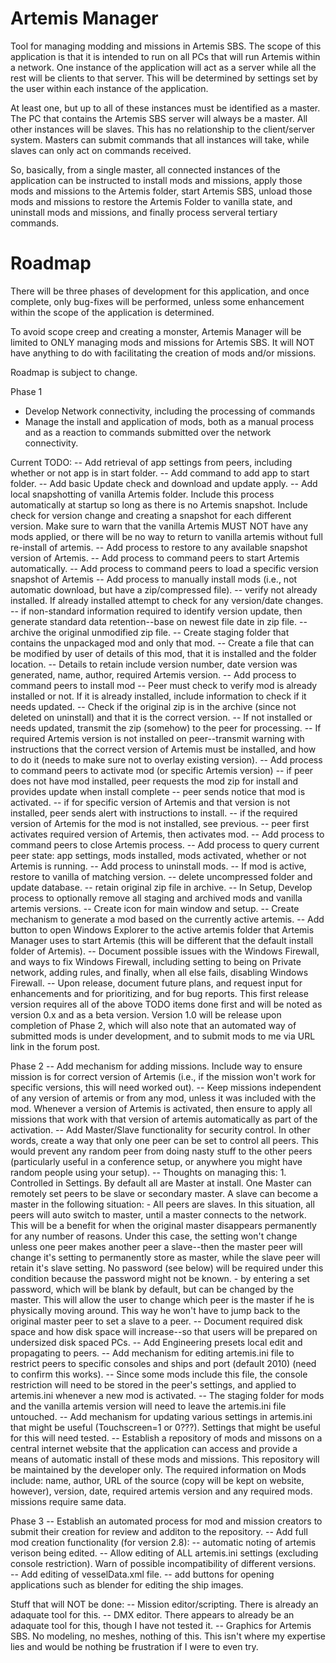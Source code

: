 # Artemis Manager
Tool for managing modding and missions in Artemis SBS.  The scope of this application is that it is intended to run on all PCs that will run Artemis within a network.  One instance of the
application will act as a server while all the rest will be clients to that server.  This will be determined by settings set by the user within each instance of the application.

At least one, but up to all of these instances must be identified as a master.  The PC that contains the Artemis SBS server will always be a master.  All other instances will be slaves.  This has
no relationship to the client/server system.  Masters can submit commands that all instances will take, while slaves can only act on commands received.

So, basically, from a single master, all connected instances of the application can be instructed to install mods and missions, apply those mods and missions to the Artemis folder, start Artemis SBS,
unload those mods and missions to restore the Artemis Folder to vanilla state, and uninstall mods and missions, and finally process serveral tertiary commands.

# Roadmap
There will be three phases of development for this application, and once complete, only bug-fixes will be performed, unless some enhancement within the scope of the application is determined.

To avoid scope creep and creating a monster, Artemis Manager will be limited to ONLY managing mods and missions for Artemis SBS.  It will NOT have anything to do with facilitating the creation
of mods and/or missions.

Roadmap is subject to change.

Phase 1
- Develop Network connectivity, including the processing of commands
- Manage the install and application of mods, both as a manual process and as a reaction to commands submitted over the network connectivity.

Current TODO:
-- Add retrieval of app settings from peers, including whether or not app is in start folder.
-- Add command to add app to start folder.
-- Add basic Update check and download and update apply.
-- Add local snapshotting of vanilla Artemis folder.  Include this process automatically at startup so long as there is no Artemis snapshot.  Include check for version change and creating a snapshot
	for each different version.  Make sure to warn that the vanilla Artemis MUST NOT have any mods applied, or there will be no way to return to vanilla artemis without full re-install of artemis.
-- Add process to restore to any available snapshot version of Artemis.
-- Add process to command peers to start Artemis automatically.
-- Add process to command peers to load a specific version snapshot of Artemis
-- Add process to manually install mods (i.e., not automatic download, but have a zip/compressed file).
	-- verify not already installed.  If already installed attempt to check for any version/date changes.
		-- if non-standard information required to identify version update, then generate standard data retention--base on newest file date in zip file.
	-- archive the original unmodified zip file.
	-- Create staging folder that contains the unpackaged mod and only that mod.
	-- Create a file that can be modified by user of details of this mod, that it is installed and the folder location.
	-- Details to retain include version number, date version was generated, name, author, required Artemis version.
-- Add process to command peers to install mod
	-- Peer must check to verify mod is already installed or not.  If it is already installed, include information to check if it needs updated.
		-- Check if the original zip is in the archive (since not deleted on uninstall) and that it is the correct version.
	-- If not installed or needs updated, transmit the zip (somehow) to the peer for processing.
	-- If required Artemis version is not installed on peer--transmit warning with instructions that the correct version of Artemis must be installed, and how to do it 
		(needs to make sure not to overlay existing version).
-- Add process to command peers to activate mod (or specific Artemis version)
	-- if peer does not have mod installed, peer requests the mod zip for install and provides update when install complete
	-- peer sends notice that mod is activated.
	-- if for specific version of Artemis and that version is not installed, peer sends alert with instructions to install.
	-- if the required version of Artemis for the mod is not installed, see previous.
	-- peer first activates required version of Artemis, then activates mod.
-- Add process to command peers to close Artemis process.
-- Add process to query current peer state: app settings, mods installed, mods activated, whether or not Artemis is running.
-- Add process to uninstall mods.
	-- If mod is active, restore to vanilla of matching version.
	-- delete uncompressed folder and update database.
	-- retain original zip file in archive.
-- In Setup, Develop process to optionally remove all staging and archived mods and vanilla artemis versions.
-- Create icon for main window and setup.
-- Create mechanism to generate a mod based on the currently active artemis.
-- Add button to open Windows Explorer to the active artemis folder that Artemis Manager uses to start Artemis (this will be different that the default install folder of Artemis).
-- Document possible issues with the Windows Firewall, and ways to fix Windows Firewall, including setting to being on Private network, adding rules, 
	and finally, when all else fails, disabling Windows Firewall.
-- Upon release, document future plans, and request input for enhancements and for prioritizing, and for bug reports.  This first release version requires
	all of the above TODO items done first and will be noted as version 0.x and as a beta version.  Version 1.0 will be release upon completion of Phase 2, which will also
	note that an automated way of submitted mods is under development, and to submit mods to me via URL link in the forum post.

Phase 2
-- Add mechanism for adding missions.  Include way to ensure mission is for correct version of Artemis (i.e., if the mission won't work for specific versions, this will need worked out).
	-- Keep missions independent of any version of artemis or from any mod, unless it was included with the mod.  Whenever a version of Artemis is activated, then ensure to apply all missions
		that work with that version of artemis automatically as part of the activation.
-- Add Master/Slave functionality for security control.  In other words, create a way that only one peer can be set to control all peers.  This would prevent any random peer from doing nasty stuff 
	to the other peers (particularly useful in a conference setup, or anywhere you might have random people using your setup).
	-- Thoughts on managing this:
		1. Controlled in Settings.  By default all are Master at install.  One Master can remotely set peers to be slave or secondary master.  A slave can become a master in the following situation:
			- All peers are slaves.  In this situation, all peers will auto switch to master, until a master connects to the network.  This will be a benefit for when the original master
			disappears permanently for any number of reasons.  Under this case, the setting won't change unless one peer makes another peer a slave--then the master peer will change it's setting to
			permanently store as master, while the slave peer will retain it's slave setting.  No password (see below) will be required under this condition because the password might not be known.
			- by entering a set password, which will be blank by default, but can be changed by the master.  This will allow the user to change which peer is the master if he is physically moving
			around.  This way he won't have to jump back to the original master peer to set a slave to a peer.
-- Document required disk space and how disk space will increase--so that users will be prepared on undersized disk spaced PCs.
-- Add Engineering presets local edit and propagating to peers.
-- Add mechanism for editing artemis.ini file to restrict peers to specific consoles and ships and port (default 2010) (need to confirm this works).
	-- Since some mods include this file, the console restriction will need to be stored in the peer's settings, and applied to artemis.ini whenever a new mod is activated.
	-- The staging folder for mods and the vanilla artemis version will need to leave the artemis.ini file untouched.
-- Add mechanism for updating various settings in artemis.ini that might be useful (Touchscreen=1 or 0???).  Settings that might be useful for this will need tested.
-- Establish a repository of mods and missons on a central internet website that the application can access and provide a means of automatic install of these mods and missions.  This
	repository will be maintained by the developer only.  The required information on Mods include: name, author, URL of the source (copy will be kept on website, however), version, date,
	required artemis version and any required mods.  missions require same data.

Phase 3
-- Establish an automated process for mod and mission creators to submit their creation for review and additon to the repository.
-- Add full mod creation functionality (for version 2.8):
	-- automatic noting of artemis verison being edited.
	-- Allow editing of ALL artemis.ini settings (excluding console restriction).  Warn of possible incompatibility of different versions.  
	-- Add editing of vesselData.xml file.
	-- add buttons for opening applications such as blender for editing the ship images.


Stuff that will NOT be done:
-- Mission editor/scripting.  There is already an adaquate tool for this.
-- DMX editor.  There appears to already be an adaquate tool for this, though I have not tested it.
-- Graphics for Artemis SBS.  No modeling, no meshes, nothing of this.  This isn't where my expertise lies and would be nothing be frustration if I were to even try.